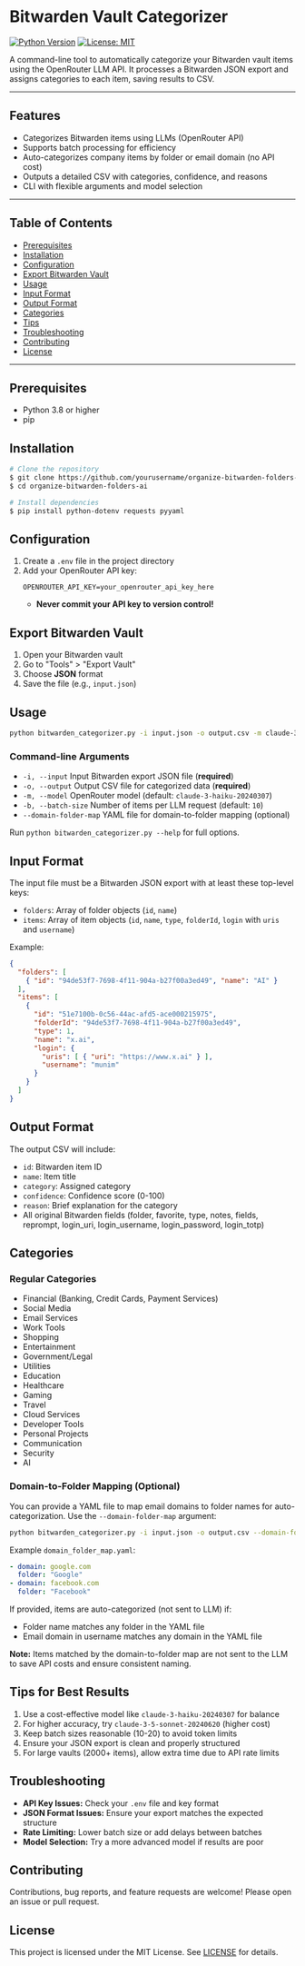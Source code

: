<!-- filepath: /playground/organize-bitwarden-folders-ai/README.md -->
# Bitwarden Vault Categorizer

[![Python Version](https://img.shields.io/badge/python-3.8%2B-blue.svg)](https://www.python.org/downloads/)
[![License: MIT](https://img.shields.io/badge/License-MIT-yellow.svg)](LICENSE)

A command-line tool to automatically categorize your Bitwarden vault items using the OpenRouter LLM API. It processes a Bitwarden JSON export and assigns categories to each item, saving results to CSV.

---

## Features
- Categorizes Bitwarden items using LLMs (OpenRouter API)
- Supports batch processing for efficiency
- Auto-categorizes company items by folder or email domain (no API cost)
- Outputs a detailed CSV with categories, confidence, and reasons
- CLI with flexible arguments and model selection

---

## Table of Contents
- [Prerequisites](#prerequisites)
- [Installation](#installation)
- [Configuration](#configuration)
- [Export Bitwarden Vault](#export-bitwarden-vault)
- [Usage](#usage)
- [Input Format](#input-format)
- [Output Format](#output-format)
- [Categories](#categories)
- [Tips](#tips-for-best-results)
- [Troubleshooting](#troubleshooting)
- [Contributing](#contributing)
- [License](#license)

---

## Prerequisites
- Python 3.8 or higher
- pip

## Installation

```bash
# Clone the repository
$ git clone https://github.com/yourusername/organize-bitwarden-folders-ai.git
$ cd organize-bitwarden-folders-ai

# Install dependencies
$ pip install python-dotenv requests pyyaml
```

## Configuration

1. Create a `.env` file in the project directory
2. Add your OpenRouter API key:
   ```env
   OPENROUTER_API_KEY=your_openrouter_api_key_here
   ```
   - **Never commit your API key to version control!**

## Export Bitwarden Vault

1. Open your Bitwarden vault
2. Go to "Tools" > "Export Vault"
3. Choose **JSON** format
4. Save the file (e.g., `input.json`)

## Usage

```bash
python bitwarden_categorizer.py -i input.json -o output.csv -m claude-3-haiku-20240307 -b 10
```

### Command-line Arguments
- `-i, --input`      Input Bitwarden export JSON file (**required**)
- `-o, --output`     Output CSV file for categorized data (**required**)
- `-m, --model`      OpenRouter model (default: `claude-3-haiku-20240307`)
- `-b, --batch-size` Number of items per LLM request (default: `10`)
- `--domain-folder-map` YAML file for domain-to-folder mapping (optional)

Run `python bitwarden_categorizer.py --help` for full options.

## Input Format

The input file must be a Bitwarden JSON export with at least these top-level keys:
- `folders`: Array of folder objects (`id`, `name`)
- `items`: Array of item objects (`id`, `name`, `type`, `folderId`, `login` with `uris` and `username`)

Example:
```json
{
  "folders": [
    { "id": "94de53f7-7698-4f11-904a-b27f00a3ed49", "name": "AI" }
  ],
  "items": [
    {
      "id": "51e7100b-0c56-44ac-afd5-ace000215975",
      "folderId": "94de53f7-7698-4f11-904a-b27f00a3ed49",
      "type": 1,
      "name": "x.ai",
      "login": {
        "uris": [ { "uri": "https://www.x.ai" } ],
        "username": "munim"
      }
    }
  ]
}
```

## Output Format

The output CSV will include:
- `id`: Bitwarden item ID
- `name`: Item title
- `category`: Assigned category
- `confidence`: Confidence score (0-100)
- `reason`: Brief explanation for the category
- All original Bitwarden fields (folder, favorite, type, notes, fields, reprompt, login_uri, login_username, login_password, login_totp)

## Categories

### Regular Categories
- Financial (Banking, Credit Cards, Payment Services)
- Social Media
- Email Services
- Work Tools
- Shopping
- Entertainment
- Government/Legal
- Utilities
- Education
- Healthcare
- Gaming
- Travel
- Cloud Services
- Developer Tools
- Personal Projects
- Communication
- Security
- AI

### Domain-to-Folder Mapping (Optional)

You can provide a YAML file to map email domains to folder names for auto-categorization. Use the `--domain-folder-map` argument:

```bash
python bitwarden_categorizer.py -i input.json -o output.csv --domain-folder-map domain_folder_map.yaml
```

Example `domain_folder_map.yaml`:
```yaml
- domain: google.com
  folder: "Google"
- domain: facebook.com
  folder: "Facebook"
```

If provided, items are auto-categorized (not sent to LLM) if:
- Folder name matches any folder in the YAML file
- Email domain in username matches any domain in the YAML file

**Note:** Items matched by the domain-to-folder map are not sent to the LLM to save API costs and ensure consistent naming.

## Tips for Best Results

1. Use a cost-effective model like `claude-3-haiku-20240307` for balance
2. For higher accuracy, try `claude-3-5-sonnet-20240620` (higher cost)
3. Keep batch sizes reasonable (10-20) to avoid token limits
4. Ensure your JSON export is clean and properly structured
5. For large vaults (2000+ items), allow extra time due to API rate limits

## Troubleshooting

- **API Key Issues:** Check your `.env` file and key format
- **JSON Format Issues:** Ensure your export matches the expected structure
- **Rate Limiting:** Lower batch size or add delays between batches
- **Model Selection:** Try a more advanced model if results are poor

## Contributing

Contributions, bug reports, and feature requests are welcome! Please open an issue or pull request.

## License

This project is licensed under the MIT License. See [LICENSE](LICENSE) for details.